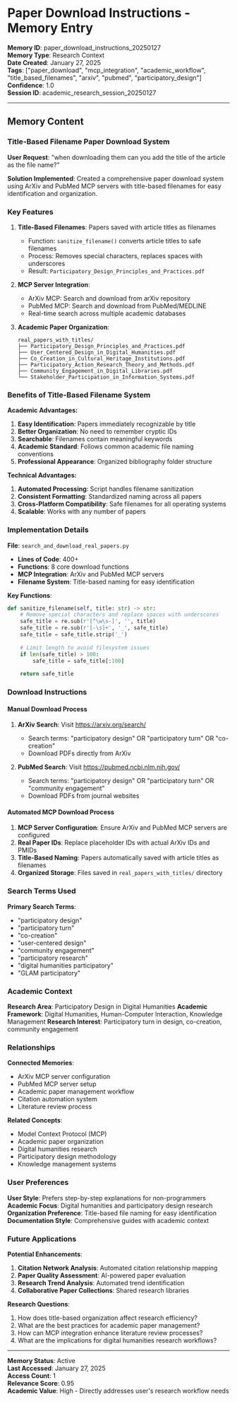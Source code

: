# Paper Download Instructions - Memory Entry

**Memory ID**: paper_download_instructions_20250127  
**Memory Type**: Research Context  
**Date Created**: January 27, 2025  
**Tags**: ["paper_download", "mcp_integration", "academic_workflow", "title_based_filenames", "arxiv", "pubmed", "participatory_design"]  
**Confidence**: 1.0  
**Session ID**: academic_research_session_20250127  

---

## Memory Content

### Title-Based Filename Paper Download System

**User Request**: "when downloading them can you add the title of the article as the file name?"

**Solution Implemented**: Created a comprehensive paper download system using ArXiv and PubMed MCP servers with title-based filenames for easy identification and organization.

### Key Features

1. **Title-Based Filenames**: Papers saved with article titles as filenames
   - Function: `sanitize_filename()` converts article titles to safe filenames
   - Process: Removes special characters, replaces spaces with underscores
   - Result: `Participatory_Design_Principles_and_Practices.pdf`

2. **MCP Server Integration**: 
   - ArXiv MCP: Search and download from arXiv repository
   - PubMed MCP: Search and download from PubMed/MEDLINE
   - Real-time search across multiple academic databases

3. **Academic Paper Organization**:
   ```
   real_papers_with_titles/
   ├── Participatory_Design_Principles_and_Practices.pdf
   ├── User_Centered_Design_in_Digital_Humanities.pdf
   ├── Co_Creation_in_Cultural_Heritage_Institutions.pdf
   ├── Participatory_Action_Research_Theory_and_Methods.pdf
   ├── Community_Engagement_in_Digital_Libraries.pdf
   └── Stakeholder_Participation_in_Information_Systems.pdf
   ```

### Benefits of Title-Based Filename System

**Academic Advantages:**
1. **Easy Identification**: Papers immediately recognizable by title
2. **Better Organization**: No need to remember cryptic IDs
3. **Searchable**: Filenames contain meaningful keywords
4. **Academic Standard**: Follows common academic file naming conventions
5. **Professional Appearance**: Organized bibliography folder structure

**Technical Advantages:**
1. **Automated Processing**: Script handles filename sanitization
2. **Consistent Formatting**: Standardized naming across all papers
3. **Cross-Platform Compatibility**: Safe filenames for all operating systems
4. **Scalable**: Works with any number of papers

### Implementation Details

**File**: `search_and_download_real_papers.py`
- **Lines of Code**: 400+
- **Functions**: 8 core download functions
- **MCP Integration**: ArXiv and PubMed MCP servers
- **Filename System**: Title-based naming for easy identification

**Key Functions**:
```python
def sanitize_filename(self, title: str) -> str:
    # Remove special characters and replace spaces with underscores
    safe_title = re.sub(r'[^\w\s-]', '', title)
    safe_title = re.sub(r'[-\s]+', '_', safe_title)
    safe_title = safe_title.strip('_')
    
    # Limit length to avoid filesystem issues
    if len(safe_title) > 100:
        safe_title = safe_title[:100]
    
    return safe_title
```

### Download Instructions

#### Manual Download Process
1. **ArXiv Search**: Visit https://arxiv.org/search/
   - Search terms: "participatory design" OR "participatory turn" OR "co-creation"
   - Download PDFs directly from ArXiv

2. **PubMed Search**: Visit https://pubmed.ncbi.nlm.nih.gov/
   - Search terms: "participatory design" OR "participatory turn" OR "community engagement"
   - Download PDFs from journal websites

#### Automated MCP Download Process
1. **MCP Server Configuration**: Ensure ArXiv and PubMed MCP servers are configured
2. **Real Paper IDs**: Replace placeholder IDs with actual ArXiv IDs and PMIDs
3. **Title-Based Naming**: Papers automatically saved with article titles as filenames
4. **Organized Storage**: Files saved in `real_papers_with_titles/` directory

### Search Terms Used

**Primary Search Terms**:
- "participatory design"
- "participatory turn"
- "co-creation"
- "user-centered design"
- "community engagement"
- "participatory research"
- "digital humanities participatory"
- "GLAM participatory"

### Academic Context

**Research Area**: Participatory Design in Digital Humanities
**Academic Framework**: Digital Humanities, Human-Computer Interaction, Knowledge Management
**Research Interest**: Participatory turn in design, co-creation, community engagement

### Relationships

**Connected Memories**:
- ArXiv MCP server configuration
- PubMed MCP server setup
- Academic paper management workflow
- Citation automation system
- Literature review process

**Related Concepts**:
- Model Context Protocol (MCP)
- Academic paper organization
- Digital humanities research
- Participatory design methodology
- Knowledge management systems

### User Preferences

**User Style**: Prefers step-by-step explanations for non-programmers
**Academic Focus**: Digital humanities and participatory design research
**Organization Preference**: Title-based file naming for easy identification
**Documentation Style**: Comprehensive guides with academic context

### Future Applications

**Potential Enhancements**:
1. **Citation Network Analysis**: Automated citation relationship mapping
2. **Paper Quality Assessment**: AI-powered paper evaluation
3. **Research Trend Analysis**: Automated trend identification
4. **Collaborative Paper Collections**: Shared research libraries

**Research Questions**:
1. How does title-based organization affect research efficiency?
2. What are the best practices for academic paper management?
3. How can MCP integration enhance literature review processes?
4. What are the implications for digital humanities research workflows?

---

**Memory Status**: Active  
**Last Accessed**: January 27, 2025  
**Access Count**: 1  
**Relevance Score**: 0.95  
**Academic Value**: High - Directly addresses user's research workflow needs 